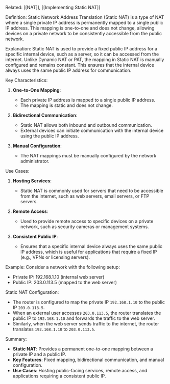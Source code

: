 
Related: [[NAT]], [[Implementing Static NAT]]


Definition:
Static Network Address Translation (Static NAT) is a type of NAT where a single private IP address is permanently mapped to a single public IP address. This mapping is one-to-one and does not change, allowing devices on a private network to be consistently accessible from the public network.

Explanation:
Static NAT is used to provide a fixed public IP address for a specific internal device, such as a server, so it can be accessed from the internet. Unlike Dynamic NAT or PAT, the mapping in Static NAT is manually configured and remains constant. This ensures that the internal device always uses the same public IP address for communication.

Key Characteristics:
1. **One-to-One Mapping**:
   - Each private IP address is mapped to a single public IP address.
   - The mapping is static and does not change.

2. **Bidirectional Communication**:
   - Static NAT allows both inbound and outbound communication.
   - External devices can initiate communication with the internal device using the public IP address.

3. **Manual Configuration**:
   - The NAT mappings must be manually configured by the network administrator.

Use Cases:
1. **Hosting Services**:
   - Static NAT is commonly used for servers that need to be accessible from the internet, such as web servers, email servers, or FTP servers.

2. **Remote Access**:
   - Used to provide remote access to specific devices on a private network, such as security cameras or management systems.

3. **Consistent Public IP**:
   - Ensures that a specific internal device always uses the same public IP address, which is useful for applications that require a fixed IP (e.g., VPNs or licensing servers).

Example:
Consider a network with the following setup:
- Private IP: 192.168.1.10 (internal web server)
- Public IP: 203.0.113.5 (mapped to the web server)

Static NAT Configuration:
- The router is configured to map the private IP `192.168.1.10` to the public IP `203.0.113.5`.
- When an external user accesses `203.0.113.5`, the router translates the public IP to `192.168.1.10` and forwards the traffic to the web server.
- Similarly, when the web server sends traffic to the internet, the router translates `192.168.1.10` to `203.0.113.5`.

Summary:
- **Static NAT**: Provides a permanent one-to-one mapping between a private IP and a public IP.
- **Key Features**: Fixed mapping, bidirectional communication, and manual configuration.
- **Use Cases**: Hosting public-facing services, remote access, and applications requiring a consistent public IP.
